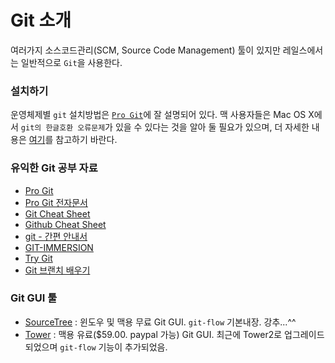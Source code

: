 # Git 소개

여러가지 소스코드관리(SCM, Source Code Management) 툴이 있지만 레일스에서는 일반적으로 `Git`을 사용한다.

### 설치하기

운영체제별 `git` 설치방법은 [`Pro Git`](http://git-scm.com/book/ko/시작하기-Git-설치)에 잘 설명되어 있다. 맥 사용자들은 Mac OS X에서 `git의 한글호환 오류문제`가 있을 수 있다는 것을 알아 둘 필요가 있으며, 더 자세한 내용은 [여기](http://resoneit.blogspot.kr/2013/06/git.html)를 참고하기 바란다.

### 유익한 Git 공부 자료

* [Pro Git](http://git-scm.com/book/ko)
* [Pro Git 전자문서](http://dogfeet.github.io/articles/2012/progit.html)
* [Git Cheat Sheet](https://www.atlassian.com/dms/wac/images/landing/git/atlassian_git_cheatsheet.pdf)
* [Github Cheat Sheet](https://github.com/marocchino/github-cheat-sheet)
* [git - 간편 안내서](http://rogerdudler.github.io/git-guide/index.ko.html)
* [GIT-IMMERSION](http://gitimmersion.com)
* [Try Git](https://www.codeschool.com/courses/try-git)
* [Git 브랜치 배우기](http://pcottle.github.io/learnGitBranching/)


### Git GUI 툴

* [SourceTree](http://www.sourcetreeapp.com/) : 윈도우 및 맥용 무료 Git GUI. `git-flow` 기본내장. 강추...^^
* [Tower](http://www.git-tower.com/) : 맥용 유료($59.00. paypal 가능) Git GUI. 최근에 Tower2로 업그레이드되었으며 `git-flow` 기능이 추가되었음.
